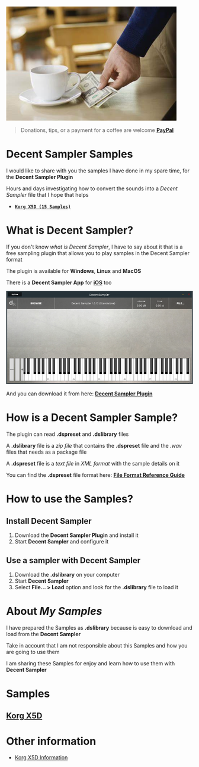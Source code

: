 ![IMAGE](images/tips.png)

> Donations, tips, or a payment for a coffee are welcome [**PayPal**](https://www.paypal.com/paypalme/jorserp) 


# Decent Sampler Samples

I would like to share with you the samples I have done in my spare time, for the **Decent Sampler Plugin**

Hours and days investigating how to convert the sounds into a *Decent Sampler* file that I hope that helps

- [**`Korg X5D (15 Samples)`**](#korg_x5d)


# What is Decent Sampler?

If you don't know *what is Decent Sampler*, I have to say about it that is a free sampling plugin that allows you to play samples in the Decent Sampler format

The plugin is available for **Windows**, **Linux** and **MacOS**

There is a **Decent Sampler App** for [**iOS**](https://apps.apple.com/us/app/decent-sampler/id1530441977) too

![IMAGE](images/Decent_Sampler_Standalone.png)

And you can download it from here: [**Decent Sampler Plugin**](https://www.decentsamples.com/product/decent-sampler-plugin/)


# How is a Decent Sampler Sample?

The plugin can read **.dspreset** and **.dslibrary** files

A **.dslibrary** file is a *zip file* that contains the **.dspreset** file and the *.wav* files that needs as a package file

A **.dspreset** file is a *text file* in *XML format* with the sample details on it

You can find the **.dspreset** file format here: [**File Format Reference Guide**](https://www.decentsamples.com/wp-content/uploads/2020/06/format-documentation.html)


# How to use the Samples?

## Install Decent Sampler

1) Download the **Decent Sampler Plugin** and install it
2) Start **Decent Sampler** and configure it

## Use a sampler with Decent Sampler
1) Download the **.dslibrary** on your computer
2) Start **Decent Sampler**
3) Select **File... > Load** option and look for the **.dslibrary** file to load it


# About *My Samples*

I have prepared the Samples as **.dslibrary** because is easy to download and load from the **Decent Sampler**

Take in account that I am not responsible about this Samples and how you are going to use them

I am sharing these Samples for enjoy and learn how to use them with **Decent Sampler** 


# **Samples**

## <a name="korg_x5d"></a>[**Korg X5D**](Samples/Korg-X5D/Readme.md)

# Other information

* [Korg X5D Information](Korg-X5D-Information.md)
